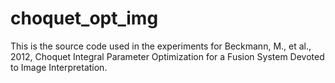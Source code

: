 # choquet_opt_img
This is the source code used in the experiments for Beckmann, M., et al., 2012, Choquet Integral Parameter Optimization for a Fusion System Devoted to Image Interpretation.
